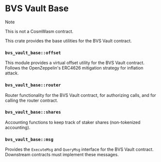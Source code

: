 # BVS Vault Base

> [!NOTE]  
> This is not a CosmWasm contract.

This crate provides the base utilities for the BVS Vault contract.

### `bvs_vault_base::offset`

This module provides a virtual offset utility for the BVS Vault contract.
Follows the OpenZeppelin's ERC4626 mitigation strategy for inflation attack.

### `bvs_vault_base::router`

Router functionality for the BVS Vault contract, for authorizing calls, and for calling the router contract.

### `bvs_vault_base::shares`

Accounting functions to keep track of staker shares (non-tokenized accounting).

### `bvs_vault_base::msg`

Provides the `ExecuteMsg` and `QueryMsg` interface for the BVS Vault contract.
Downstream contracts must implement these messages.
